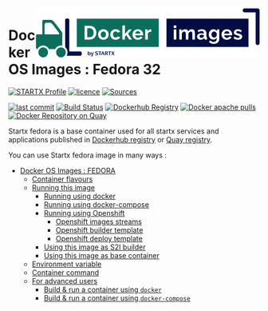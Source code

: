 <img align="right" src="https://raw.githubusercontent.com/startxfr/docker-images/master/travis/logo-small.svg?sanitize=true">

# Docker OS Images : Fedora 32

[![STARTX Profile](https://img.shields.io/badge/provider-startx-green.svg)](https://github.com/startxfr) [![licence](https://img.shields.io/github/license/startxfr/docker-images.svg)](https://github.com/startxfr/docker-images) [![Sources](https://img.shields.io/badge/startxfr-docker--images-blue.svg)](https://github.com/startxfr/docker-images/tree/master/OS/)

[![last commit](https://img.shields.io/github/last-commit/startxfr/docker-images.svg)](https://github.com/startxfr/docker-images) [![Build Status](https://travis-ci.org/startxfr/docker-images.svg?branch=master)](https://travis-ci.org/startxfr/docker-images) [![Dockerhub Registry](https://img.shields.io/docker/build/startx/fedora.svg)](https://hub.docker.com/r/startx/fedora) [![Docker apache pulls](https://img.shields.io/docker/pulls/startx/fedora)](https://hub.docker.com/r/startx/fedora) [![Docker Repository on Quay](https://quay.io/repository/startx/apache/status "Docker Repository on Quay")](https://quay.io/repository/startx/apache)

Startx fedora is a base container used for all startx services and applications published in
[Dockerhub registry](https://hub.docker.com/u/startx) or [Quay registry](https://quay.io/repository/startx).

You can use Startx fedora image in many ways :

- [Docker OS Images : FEDORA](https://docker-images.readthedocs.io/en/latest/OS/fedora#docker-os-images--fedora)
  - [Container flavours](https://docker-images.readthedocs.io/en/latest/OS/fedora#container-flavours)
  - [Running this image](https://docker-images.readthedocs.io/en/latest/OS/fedora#running-this-image)
    - [Running using docker](https://docker-images.readthedocs.io/en/latest/OS/fedora#running-using-docker)
    - [Running using docker-compose](https://docker-images.readthedocs.io/en/latest/OS/fedora#running-using-docker-compose)
    - [Running using Openshift](https://docker-images.readthedocs.io/en/latest/OS/fedora#running-using-openshift)
      - [Openshift images streams](https://docker-images.readthedocs.io/en/latest/OS/fedora#openshift-images-streams)
      - [Openshift builder template](https://docker-images.readthedocs.io/en/latest/OS/fedora#openshift-builder-template)
      - [Openshift deploy template](https://docker-images.readthedocs.io/en/latest/OS/fedora#openshift-deploy-template)
    - [Using this image as S2I builder](https://docker-images.readthedocs.io/en/latest/OS/fedora#using-this-image-as-s2i-builder)
    - [Using this image as base container](https://docker-images.readthedocs.io/en/latest/OS/fedora#using-this-image-as-base-container)
  - [Environment variable](https://docker-images.readthedocs.io/en/latest/OS/fedora#environment-variable)
  - [Container command](https://docker-images.readthedocs.io/en/latest/OS/fedora#container-command)
  - [For advanced users](https://docker-images.readthedocs.io/en/latest/OS/fedora#for-advanced-users)
    - [Build & run a container using `docker`](https://docker-images.readthedocs.io/en/latest/OS/fedora#build--run-a-container-using-docker)
    - [Build & run a container using `docker-compose`](https://docker-images.readthedocs.io/en/latest/OS/fedora#build--run-a-container-using-docker-compose)
